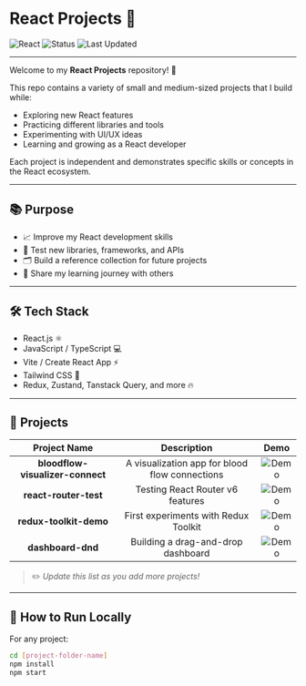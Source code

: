 # React Projects 🚀

![React](https://img.shields.io/badge/React-Projects-61DAFB?logo=react)
![Status](https://img.shields.io/badge/Status-Active-brightgreen)
![Last Updated](https://img.shields.io/badge/Last_Updated-April_2025-blue)

---

Welcome to my **React Projects** repository! 🎯

This repo contains a variety of small and medium-sized projects that I build while:
- Exploring new React features
- Practicing different libraries and tools
- Experimenting with UI/UX ideas
- Learning and growing as a React developer

Each project is independent and demonstrates specific skills or concepts in the React ecosystem.

---

## 📚 Purpose

- 📈 Improve my React development skills
- 🧪 Test new libraries, frameworks, and APIs
- 🗂️ Build a reference collection for future projects
- 🌟 Share my learning journey with others

---

## 🛠️ Tech Stack

- React.js ⚛️
- JavaScript / TypeScript 💻
- Vite / Create React App ⚡
- Tailwind CSS 🎨
- Redux, Zustand, Tanstack Query, and more 🔥

---

## 📂 Projects

| Project Name | Description | Demo |
|:------------:|:-----------:|:----:|
| **bloodflow-visualizer-connect** | A visualization app for blood flow connections | ![Demo](https://your-image-url.com/demo1.png) |
| **react-router-test** | Testing React Router v6 features | ![Demo](https://your-image-url.com/demo2.png) |
| **redux-toolkit-demo** | First experiments with Redux Toolkit | ![Demo](https://your-image-url.com/demo3.png) |
| **dashboard-dnd** | Building a drag-and-drop dashboard | ![Demo](https://your-image-url.com/demo4.png) |


> ✏️ *Update this list as you add more projects!*

---

## 🚀 How to Run Locally

For any project:

```bash
cd [project-folder-name]
npm install
npm start

